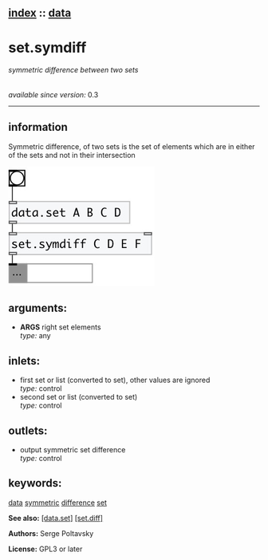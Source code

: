 [index](index.html) :: [data](category_data.html)
---

# set.symdiff

###### symmetric difference between two sets

*available since version:* 0.3

---


## information
Symmetric difference, of two sets is the set of elements which are in either of the sets and not in their intersection


[![example](../examples/img/set.symdiff.jpg)](../examples/pd/set.symdiff.pd)



## arguments:

* **ARGS**
right set elements<br>
_type:_ any<br>







## inlets:

* first set or list (converted to set), other values are ignored<br>
_type:_ control
* second set or list (converted to set)<br>
_type:_ control



## outlets:

* output symmetric set difference<br>
_type:_ control



## keywords:

[data](keywords/data.html)
[symmetric](keywords/symmetric.html)
[difference](keywords/difference.html)
[set](keywords/set.html)



**See also:**
[\[data.set\]](data.set.html)
[\[set.diff\]](set.diff.html)




**Authors:** Serge Poltavsky




**License:** GPL3 or later





